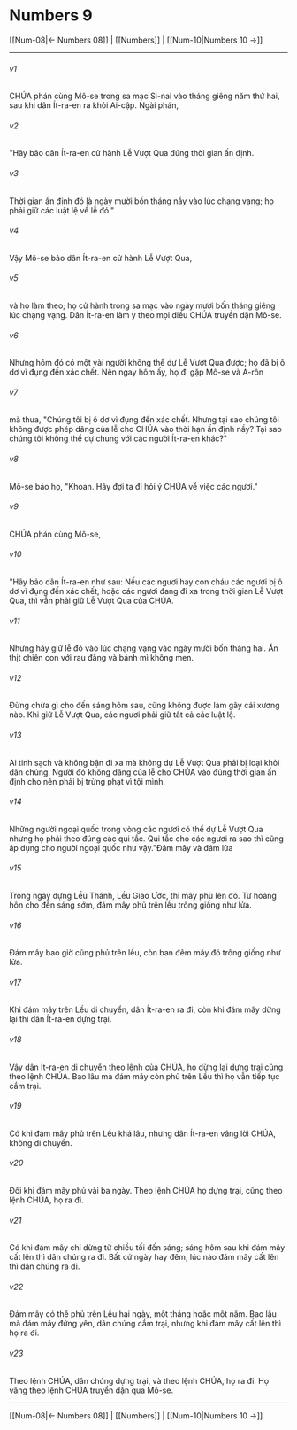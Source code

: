 # Numbers 9

[[Num-08|← Numbers 08]] | [[Numbers]] | [[Num-10|Numbers 10 →]]
***



###### v1 
CHÚA phán cùng Mô-se trong sa mạc Si-nai vào tháng giêng năm thứ hai, sau khi dân Ít-ra-en ra khỏi Ai-cập. Ngài phán, 

###### v2 
"Hãy bảo dân Ít-ra-en cử hành Lễ Vượt Qua đúng thời gian ấn định. 

###### v3 
Thời gian ấn định đó là ngày mười bốn tháng nầy vào lúc chạng vạng; họ phải giữ các luật lệ về lễ đó." 

###### v4 
Vậy Mô-se bảo dân Ít-ra-en cử hành Lễ Vượt Qua, 

###### v5 
và họ làm theo; họ cử hành trong sa mạc vào ngày mười bốn tháng giêng lúc chạng vạng. Dân Ít-ra-en làm y theo mọi diều CHÚA truyền dặn Mô-se. 

###### v6 
Nhưng hôm đó có một vài người không thể dự Lễ Vượt Qua được; họ đã bị ô dơ vì đụng đến xác chết. Nên ngay hôm ấy, họ đi gặp Mô-se và A-rôn 

###### v7 
mà thưa, "Chúng tôi bị ô dơ vì đụng đến xác chết. Nhưng tại sao chúng tôi không được phép dâng của lễ cho CHÚA vào thời hạn ấn định nầy? Tại sao chúng tôi không thể dự chung với các người Ít-ra-en khác?" 

###### v8 
Mô-se bảo họ, "Khoan. Hãy đợi ta đi hỏi ý CHÚA về việc các ngươi." 

###### v9 
CHÚA phán cùng Mô-se, 

###### v10 
"Hãy bảo dân Ít-ra-en như sau: Nếu các ngươi hay con cháu các ngươi bị ô dơ vì đụng đến xác chết, hoặc các ngươi đang đi xa trong thời gian Lễ Vượt Qua, thì vẫn phải giữ Lễ Vượt Qua của CHÚA. 

###### v11 
Nhưng hãy giữ lễ đó vào lúc chạng vạng vào ngày mười bốn tháng hai. Ăn thịt chiên con với rau đắng và bánh mì không men. 

###### v12 
Đừng chừa gì cho đến sáng hôm sau, cũng không được làm gãy cái xương nào. Khi giữ Lễ Vượt Qua, các ngươi phải giữ tất cả các luật lệ. 

###### v13 
Ai tinh sạch và không bận đi xa mà không dự Lễ Vượt Qua phải bị loại khỏi dân chúng. Người đó không dâng của lễ cho CHÚA vào đúng thời gian ấn định cho nên phải bị trừng phạt vì tội mình. 

###### v14 
Những người ngoại quốc trong vòng các ngươi có thể dự Lễ Vượt Qua nhưng họ phải theo đúng các qui tắc. Qui tắc cho các ngươi ra sao thì cũng áp dụng cho người ngoại quốc như vậy."Đám mây và đám lửa 

###### v15 
Trong ngày dựng Lều Thánh, Lều Giao Ước, thì mây phủ lên đó. Từ hoàng hôn cho đến sáng sớm, đám mây phủ trên lều trông giống như lửa. 

###### v16 
Đám mây bao giờ cũng phủ trên lều, còn ban đêm mây đó trông giống như lửa. 

###### v17 
Khi đám mây trên Lều di chuyển, dân Ít-ra-en ra đi, còn khi đám mây dừng lại thì dân Ít-ra-en dựng trại. 

###### v18 
Vậy dân Ít-ra-en di chuyển theo lệnh của CHÚA, họ dừng lại dựng trại cũng theo lệnh CHÚA. Bao lâu mà đám mây còn phủ trên Lều thì họ vẫn tiếp tục cắm trại. 

###### v19 
Có khi đám mây phủ trên Lều khá lâu, nhưng dân Ít-ra-en vâng lời CHÚA, không di chuyển. 

###### v20 
Đôi khi đám mây phủ vài ba ngày. Theo lệnh CHÚA họ dựng trại, cũng theo lệnh CHÚA, họ ra đi. 

###### v21 
Có khi đám mây chỉ dừng từ chiều tối đến sáng; sáng hôm sau khi đám mây cất lên thì dân chúng ra đi. Bất cứ ngày hay đêm, lúc nào đám mây cất lên thì dân chúng ra đi. 

###### v22 
Đám mây có thể phủ trên Lều hai ngày, một tháng hoặc một năm. Bao lâu mà đám mây đứng yên, dân chúng cắm trại, nhưng khi đám mây cất lên thì họ ra đi. 

###### v23 
Theo lệnh CHÚA, dân chúng dựng trại, và theo lệnh CHÚA, họ ra đi. Họ vâng theo lệnh CHÚA truyền dặn qua Mô-se.

***
[[Num-08|← Numbers 08]] | [[Numbers]] | [[Num-10|Numbers 10 →]]
